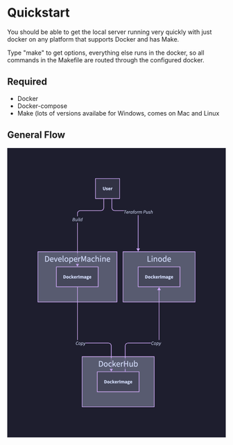 Quickstart
==========
You should be able to get the local server running very quickly with just docker
on any platform that supports Docker and has Make.

Type "make" to get options, everything else runs in the docker, so all commands
in the Makefile are routed through the configured docker.


Required
--------
- Docker
- Docker-compose
- Make (lots of versions availabe for Windows, comes on Mac and Linux


General Flow
------------
![dev.png](./dev.png)
